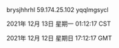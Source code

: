 brysjhhrhl 59.174.25.102 yqqlmgsycl

2021年 12月 13日 星期一 01:12:17 CST

2021年 12月 12日 星期日 17:12:17 GMT

